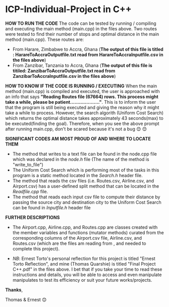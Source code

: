 # ICP-Individual-Project in C++
**HOW TO RUN THE CODE**
The code can be tested by running / compiling and executing the main method (main.cpp) in the files above. Two routes were tested to find their number of stops and optimal distance in the main method (main.cpp). These routes are: 
- From Harare, Zimbabwe to Accra, Ghana (**The output of this file is titled : HarareToAccraOutputfile.txt read from HarareToAccraInputfile.csv in the files above**)
- From Zanzibar, Tanzania to Accra, Ghana (**The output of this file is titiled: ZanzibarToAccraOutputfile.txt read from ZanzibarToAccraInputfile.csv in the files above**)

**HOW TO KNOW IF THE CODE IS RUNNING / EXECUTING**
When the main method (main.cpp) is compiled and executed, the user is approached with an info that says **"Reading Routes file (67664) rows. This process might take a while, please be patient...................."**. This is to inform the user that the program is still being executed and giving the reason why it might take a while to process. However, the search algorith (Uniform Cost Search) which returns the optimal distance takes approximately 43 seconds(max) to be executed(finding the goal). Therefore, when you see the above prompt after running main.cpp, don't be scared because it's not a bug :blush: 😊

**SIGNIFICANT CODES AM MOST PROUD OF AND WHERE TO LOCATE THEM**
- The method that writes to a text file can be found in the node.cpp file which was declared in the *node.h* file (The name of the method is "write_to_file")
- The Uniform Cost Search which is performing most of the tasks in this program is a static method located in the *Search.h* header file.
- The method that reads the csv files (i.e. Routes.csv, Airline.csv, and Airport.csv) has a user-defined split method that can be located in the *Readfile.cpp* file.
- The method that reads each input csv file to compute their distance by passing the source city and destination city to the Uniform Cost Search can be found in *Inputfile.h* header file

**FURTHER DESCRIPTIONS**
- The Airport.cpp, Airline.cpp, and Routes.cpp are classes created with the member variables and functions (mutator methods) curated from the corresponding columns of the Airport.csv file, Airline.csv, and Routes.csv (which are the files am reading from , and needed to complete this project).

- *NB*: Ernest Torto's personal reflection for this project is titled "Ernest Torto Reflection", and mine (Thomas Quarshie) is titled "Final Project C++.pdf" in the files above. I bet that if you take your time to read these instructions and details, you will be able to access and even manipulate manipulates to test its efficiency or suit your future works/projects.

**Thanks**,

Thomas & Ernest 😊
